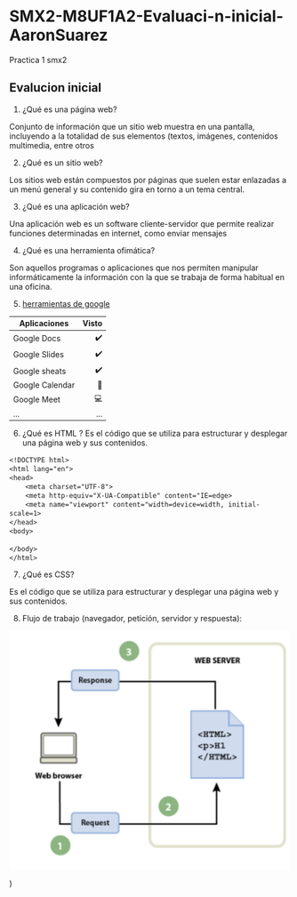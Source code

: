 # SMX2-M8UF1A2-Evaluaci-n-inicial-AaronSuarez
Practica 1 smx2

## Evalucion inicial

1. ¿Qué es una página web?

Conjunto de información que un sitio web muestra en una pantalla, incluyendo a la totalidad de sus elementos (textos, imágenes, contenidos multimedia, entre otros

2. ¿Qué es un sitio web?

Los sitios web están compuestos por páginas que suelen estar enlazadas a un menú general y su contenido gira en torno a un tema central.

3. ¿Qué es una aplicación web?

Una aplicación web es un software cliente-servidor que permite realizar funciones determinadas en internet, como enviar mensajes

4. ¿Qué es una herramienta ofimática?   

Son aquellos programas o aplicaciones que nos permiten manipular informáticamente la información con la que se trabaja de forma habitual en una oficina.

5. [herramientas de google](https://www.google.com/intl/es-419/chrome/browser-tools/)

|Aplicaciones  |Visto |
|----------|----------:|
|Google Docs |✔️|
|Google Slides |✔️|
|Google sheats |✔️|
|Google Calendar |📅|
|Google Meet |💻|
|... |...|

6. ¿Qué es HTML ?
Es el código que se utiliza para estructurar y desplegar una página web y sus contenidos.
``` 
<!DOCTYPE html>
<html lang="en">
<head>
    <meta charset="UTF-8">
    <meta http-equiv="X-UA-Compatible" content="IE=edge>
    <meta name="viewport" content="width=device=width, initial-scale=1>
</head>
<body>

</body>
</html>
```

7. ¿Qué es CSS?

Es el código que se utiliza para estructurar y desplegar una página web y sus contenidos.

8. Flujo de trabajo (navegador, petición, servidor y respuesta):

![U+200E](https://github.com/aaron-szz/SMX2-M8UF1A2-Evaluaci-n-inicial-AaronSuarez/blob/main/Captura%20de%20pantalla%202023-09-29%20160450.png "imagen")































)